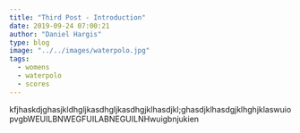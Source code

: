 ```yaml
---
title: "Third Post - Introduction"
date: 2019-09-24 07:00:21
author: "Daniel Hargis"
type: blog
image: "../../images/waterpolo.jpg"
tags:
  - womens
  - waterpolo
  - scores
---
```


kfjhaskdjghasjkldhgljkasdhgljkasdhgjklhasdjkl;ghasdjklhasdgjklhghjklaswuiopvgbWEUILBNWEGFUILABNEGUILNHwuigbnjukien
